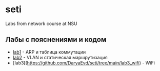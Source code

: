# seti
Labs from network course at NSU


## Лабы с пояснениями и кодом ##
- [lab1](https://github.com/DaryaEvd/seti/tree/main/lab1) - ARP и таблица коммутации
- [lab2](https://github.com/DaryaEvd/seti/tree/main/lab2_vlan_static_routing) - VLAN и статическая маршрутизация
- [lab3[(https://github.com/DaryaEvd/seti/tree/main/lab3_wifi) - WiFi
